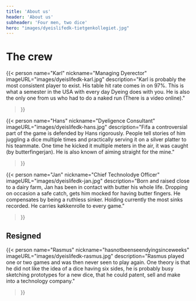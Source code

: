 ```yaml
---
title: 'About us'
header: 'About us'
subheader: 'Four men, two dice'
hero: "images/dyeislifedk-tietgenkollegiet.jpg"
---
```


# The crew

{{< person
  name="Karl"
  nickname="Managing Dyerector"
  imageURL="images/dyeislifedk-karl.jpg"
  description="Karl is probably the most consistent player to exist. His table hit rate comes in on 97%. This is what a semester in the USA with every day Dyeing does with you. He is also the only one from us who had to do a naked run (There is a video online)."
>}}

{{< person
  name="Hans"
  nickname="Dyeligence Consultant"
  imageURL="images/dyeislifedk-hans.jpg"
  description="Fifa a controversial part of the game is defended by Hans rigorously. People tell stories of him juggling a dice multiple times and practically serving it on a silver platter to his teammate. One time he kicked it multiple meters in the air, it was caught (by butterfingerjan). He is also known of aiming straight for the mine."
>}}

{{< person
  name="Jan"
  nickname="Chief Technolodye Officer"
  imageURL="images/dyeislifedk-jan.jpg"
  description="Born and raised close to a dairy farm, Jan has been in contact with butter his whole life. Dropping on occasion a safe catch, gets him mocked for having butter fingers. He compensates by being a ruthless sinker. Holding currently the most sinks recorded. He carries køkkenrolle to every game."
>}}

## Resigned

{{< person
  name="Rasmus"
  nickname="hasnotbeenseendyingsinceweeks"
  imageURL="images/dyeislifedk-rasmus.jpg"
  description="Rasmus played one or two games and was then never seen to play again. One theory is that he did not like the idea of a dice having six sides, he is probably busy sketching prototypes for a new dice, that he could patent, sell and make into a technology company."
>}}
